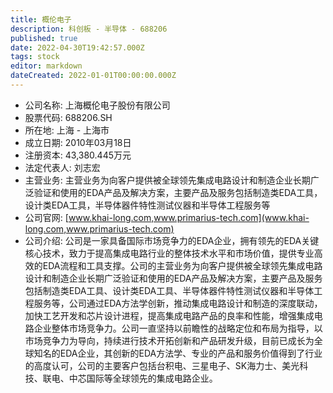 ```yaml
---
title: 概伦电子
description: 科创板 - 半导体 - 688206
published: true
date: 2022-04-30T19:42:57.000Z
tags: stock
editor: markdown
dateCreated: 2022-01-01T00:00:00.000Z
---
```


- 公司名称: 上海概伦电子股份有限公司
- 股票代码: 688206.SH
- 所在地: 上海 - 上海市
- 成立日期: 2010年03月18日
- 注册资本: 43,380.445万元
- 法定代表人: 刘志宏
- 主营业务: 主营业务为向客户提供被全球领先集成电路设计和制造企业长期广泛验证和使用的EDA产品及解决方案，主要产品及服务包括制造类EDA工具，设计类EDA工具，半导体器件特性测试仪器和半导体工程服务等
- 公司官网: [www.khai-long.com,www.primarius-tech.com](www.khai-long.com,www.primarius-tech.com)
- 公司介绍: 公司是一家具备国际市场竞争力的EDA企业，拥有领先的EDA关键核心技术，致力于提高集成电路行业的整体技术水平和市场价值，提供专业高效的EDA流程和工具支撑。公司的主营业务为向客户提供被全球领先集成电路设计和制造企业长期广泛验证和使用的EDA产品及解决方案，主要产品及服务包括制造类EDA工具、设计类EDA工具、半导体器件特性测试仪器和半导体工程服务等，公司通过EDA方法学创新，推动集成电路设计和制造的深度联动，加快工艺开发和芯片设计进程，提高集成电路产品的良率和性能，增强集成电路企业整体市场竞争力。公司一直坚持以前瞻性的战略定位和布局为指导，以市场竞争力为导向，持续进行技术开拓创新和产品研发升级，目前已成长为全球知名的EDA企业，其创新的EDA方法学、专业的产品和服务价值得到了行业的高度认可，公司的主要客户包括台积电、三星电子、SK海力士、美光科技、联电、中芯国际等全球领先的集成电路企业。


